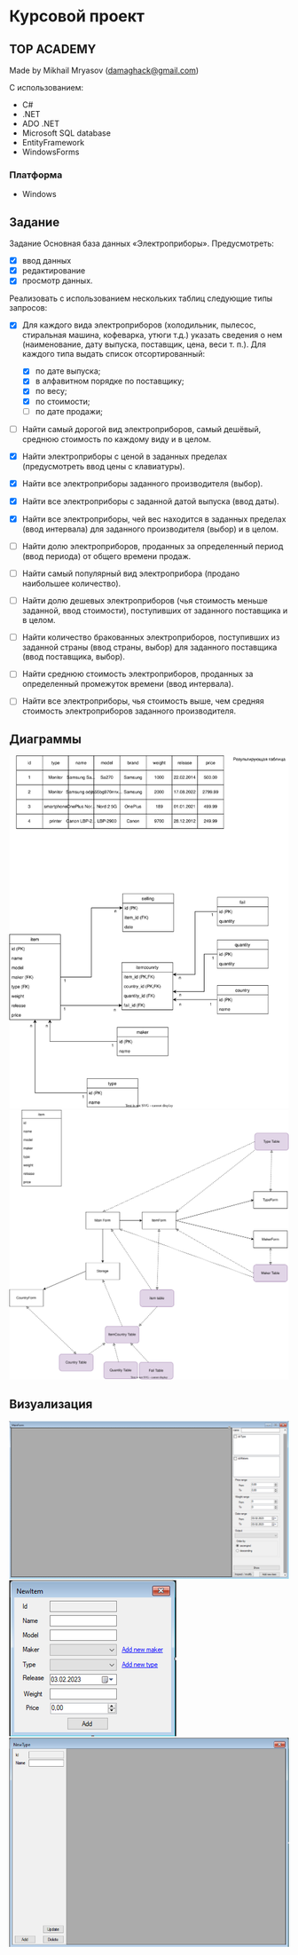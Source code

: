 # Курсовой проект

## TOP ACADEMY

Made by Mikhail Mryasov (damaghack@gmail.com)

С использованием:

* C#
* .NET
* ADO .NET
* Microsoft SQL database
* EntityFramework
* WindowsForms

### Платформа

* Windows

## Задание

Задание Основная база данных «Электроприборы».
Предусмотреть:

* [X] ввод данных
* [X] редактирование
* [X] просмотр данных.

Реализовать с использованием нескольких таблиц следующие типы запросов:

* [X] Для каждого вида электроприборов (холодильник, пылесос, стиральная машина, кофеварка, утюги т.д.) указать сведения о нем (наименование, дату выпуска, поставщик, цена, веси т. п.).
  Для каждого типа выдать список отсортированный:

  * [X] по дате выпуска;
  * [X] в алфавитном порядке по поставщику;
  * [X] по весу;
  * [X] по стоимости;
  * [ ] по дате продажи;
* [ ] Найти самый дорогой вид электроприборов, самый дешёвый, среднюю стоимость по каждому виду и в целом.
* [X] Найти электроприборы с ценой в заданных пределах (предусмотреть ввод цены с клавиатуры).
* [X] Найти все электроприборы заданного производителя (выбор).
* [X] Найти все электроприборы с заданной датой выпуска (ввод даты).
* [X] Найти все электроприборы, чей вес находится в заданных пределах (ввод интервала) для заданного производителя (выбор) и в целом.
* [ ] Найти долю электроприборов, проданных за определенный период (ввод периода) от общего времени продаж.
* [ ] Найти самый популярный вид электроприбора (продано наибольшее количество).
* [ ] Найти долю дешевых электроприборов (чья стоимость меньше заданной, ввод стоимости), поступивших от заданного поставщика и в целом.
* [ ] Найти количество бракованных электроприборов, поступивших из заданной страны (ввод страны, выбор) для заданного поставщика (ввод поставщика, выбор).
* [ ] Найти среднюю стоимость электроприборов, проданных за определенный промежуток времени (ввод интервала).
* [ ] Найти все электроприборы, чья стоимость выше, чем средняя стоимость электроприборов заданного производителя.

## Диаграммы

![Diagram](resources/diagrams/UML.drawio.svg)
![Diagram](resources/diagrams/FormsRelations.drawio.svg)

## Визуализация

![Screenshot](resources/images/main.png)
![Screenshot](resources/images/NewItemForm.png)
![Screenshot](resources/images/newTypeForm.png)
